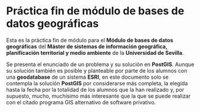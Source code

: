 # Práctica fin de módulo de bases de datos geográficas

Esta es la práctica fin de módulo para el __Módulo de bases de datos
geográficas__ del __Máster de sistemas de información geográfica, planificación
territorial y medio ambiente__ de la __Universidad de Sevilla__.

Se presenta el enunciado de un problema y su solución en __PostGIS__. Aunque su
solución también es posible y planteable por parte de los alumnos con una
__geodatabase__ de un sistema __ESRI__, en este documento solo se contempla la
solución __PostGIS__ por considerarse más completa, la elegida hasta la fecha
por la totalidad de los alumnos que la han realizado y, por supuesto, mucho,
muchísimo más interesante que la que se puede realizar con el citado programa
GIS alternativo de software privativo.
